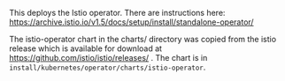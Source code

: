 
This deploys the Istio operator. There are instructions here:
https://archive.istio.io/v1.5/docs/setup/install/standalone-operator/

The istio-operator chart in the charts/ directory was copied from the istio
release which is available for download at
https://github.com/istio/istio/releases/ .
The chart is in `install/kubernetes/operator/charts/istio-operator`.
